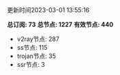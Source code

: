 更新时间2023-03-01 13:55:16

**总订阅: 73**
**总节点: 1227**
**有效节点: 440**
- v2ray节点: 287
- ss节点: 115
- trojan节点: 35
- ssr节点: 3
